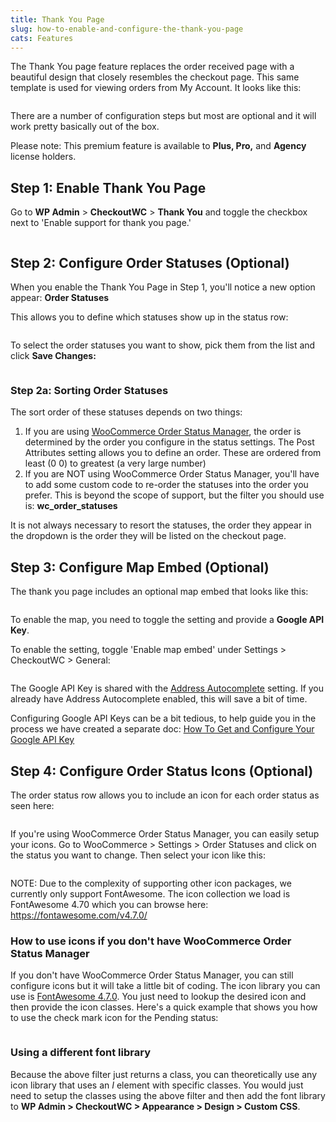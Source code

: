 ```yaml
---
title: Thank You Page
slug: how-to-enable-and-configure-the-thank-you-page
cats: Features
---
```


<p>The Thank You page feature replaces the order received page with a beautiful design that closely resembles the checkout page. This same template is used for viewing orders from My Account. It looks like this:</p>
<p><img src="https://s3.amazonaws.com/helpscout.net/docs/assets/5bdde2822c7d3a01757ac42e/images/5dc0c2742c7d3a7e9ae38058/file-oTIO1bLH1L.png" alt="" /></p>
<p>There are a number of configuration steps but most are optional and it will work pretty basically out of the box.</p>
<p>Please note: This premium feature is available to <strong>Plus, Pro,</strong> and <strong>Agency</strong> license holders.</p>
<h2>Step 1: Enable Thank You Page</h2>
<p>Go to <strong>WP Admin</strong> &gt; <strong>CheckoutWC</strong> &gt; <strong>Thank You</strong> and toggle the checkbox next to 'Enable support for thank you page.'</p>
<p><img src="https://s3.amazonaws.com/helpscout.net/docs/assets/5bdde2822c7d3a01757ac42e/images/5dc0889604286364bc915295/file-2h65VIXadr.gif" alt="" /></p>
<h2>Step 2: Configure Order Statuses (Optional)</h2>
<p>When you enable the Thank You Page in Step 1, you'll notice a new option appear: <strong>Order Statuses</strong></p>
<p>This allows you to define which statuses show up in the status row:</p>
<p><img src="https://s3.amazonaws.com/helpscout.net/docs/assets/5bdde2822c7d3a01757ac42e/images/5dc0890a2c7d3a7e9ae37e12/file-ipoHVJWthV.png" alt="" /></p>
<p>To select the order statuses you want to show, pick them from the list and click <strong>Save Changes:</strong></p>
<p><img src="https://s3.amazonaws.com/helpscout.net/docs/assets/5bdde2822c7d3a01757ac42e/images/5dc08a9e2c7d3a7e9ae37e1f/file-J4udliUx1G.gif" alt="" /></p>
<h3>Step 2a: Sorting Order Statuses</h3>
<p>The sort order of these statuses depends on two things:</p>
<ol>
<li>If you are using <a href="https://woocommerce.com/products/woocommerce-order-status-manager/">WooCommerce Order Status Manager</a>, the order is determined by the order you configure in the status settings. The Post Attributes setting allows you to define an order. These are ordered from least (0 0) to greatest (a very large number)<img src="https://s3.amazonaws.com/helpscout.net/docs/assets/5bdde2822c7d3a01757ac42e/images/5dc0894f2c7d3a7e9ae37e15/file-D5uSSYR5r7.png" alt="" />
</li>
<li>If you are NOT using WooCommerce Order Status Manager, you'll have to add some custom code to re-order the statuses into the order you prefer. This is beyond the scope of support, but the filter you should use is: <strong>wc_order_statuses</strong>
</li>
</ol>
<p>It is not always necessary to resort the statuses, the order they appear in the dropdown is the order they will be listed on the checkout page.</p>
<h2>Step 3: Configure Map Embed (Optional)</h2>
<p>The thank you page includes an optional map embed that looks like this:</p>
<p><img src="https://s3.amazonaws.com/helpscout.net/docs/assets/5bdde2822c7d3a01757ac42e/images/5dc08aee2c7d3a7e9ae37e24/file-4PnRvnPJjx.png" alt="" /></p>
<p>To enable the map, you need to toggle the setting and provide a <strong>Google API Key</strong>.</p>
<p>To enable the setting, toggle 'Enable map embed' under Settings &gt; CheckoutWC &gt; General:</p>
<p><img src="https://s3.amazonaws.com/helpscout.net/docs/assets/5bdde2822c7d3a01757ac42e/images/5dc08b2904286364bc9152ab/file-NG1Q5qVz6Q.png" alt="" /></p>
<p>The Google API Key is shared with the <a href="https://kb.checkoutwc.com/article/72-how-to-enable-address-autocomplete">Address Autocomplete</a> setting. If you already have Address Autocomplete enabled, this will save a bit of time.</p>
<p>Configuring Google API Keys can be a bit tedious, to help guide you in the process we have created a separate doc: <a href="https://kb.checkoutwc.com/article/86-how-to-get-and-configure-your-google-api-key">How To Get and Configure Your Google API Key</a></p>
<h2>Step 4: Configure Order Status Icons (Optional)</h2>
<p>The order status row allows you to include an icon for each order status as seen here:</p>
<p><img src="https://s3.amazonaws.com/helpscout.net/docs/assets/5bdde2822c7d3a01757ac42e/images/5dc0890a2c7d3a7e9ae37e12/file-ipoHVJWthV.png" alt="" /></p>
<p>If you're using WooCommerce Order Status Manager, you can easily setup your icons. Go to WooCommerce &gt; Settings &gt; Order Statuses and click on the status you want to change. Then select your icon like this:</p>
<p><img src="https://s3.amazonaws.com/helpscout.net/docs/assets/5bdde2822c7d3a01757ac42e/images/5dc09f452c7d3a7e9ae37f2f/file-jjK1iXc94g.gif" alt="" /></p>
<p>NOTE: Due to the complexity of supporting other icon packages, we currently only support FontAwesome. The icon collection we load is FontAwesome 4.70 which you can browse here: <a href="https://fontawesome.com/v4.7.0/">https://fontawesome.com/v4.7.0/</a></p>
<h3>How to use icons if you don't have WooCommerce Order Status Manager</h3>
<p>If you don't have WooCommerce Order Status Manager, you can still configure icons but it will take a little bit of coding. The icon library you can use is <a href="https://fontawesome.com/v4.7.0/">FontAwesome 4.7.0</a>. You just need to lookup the desired icon and then provide the icon classes. Here's a quick example that shows you how to use the check mark icon for the Pending status:</p>

<p><img src="https://s3.amazonaws.com/helpscout.net/docs/assets/5bdde2822c7d3a01757ac42e/images/5dc0a35504286364bc9153db/file-dunMeEJHeg.png" alt="" /></p>
<h3>Using a different font library</h3>
<p>Because the above filter just returns a class, you can theoretically use any icon library that uses an <em>I</em> element with specific classes. You would just need to setup the classes using the above filter and then add the font library to <strong>WP Admin &gt; CheckoutWC &gt; Appearance &gt; Design &gt; Custom CSS</strong>.</p>
